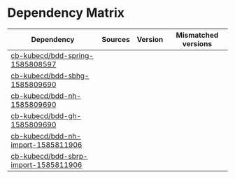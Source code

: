 # Dependency Matrix

Dependency | Sources | Version | Mismatched versions
---------- | ------- | ------- | -------------------
[cb-kubecd/bdd-spring-1585808597](https://github.com/cb-kubecd/bdd-spring-1585808597.git) |  | []() | 
[cb-kubecd/bdd-sbhg-1585809690](https://github.com/cb-kubecd/bdd-sbhg-1585809690.git) |  | []() | 
[cb-kubecd/bdd-nh-1585809690](https://github.com/cb-kubecd/bdd-nh-1585809690.git) |  | []() | 
[cb-kubecd/bdd-gh-1585809690](https://github.com/cb-kubecd/bdd-gh-1585809690.git) |  | []() | 
[cb-kubecd/bdd-nh-import-1585811906](https://github.com/cb-kubecd/bdd-nh-import-1585811906.git) |  | []() | 
[cb-kubecd/bdd-sbrp-import-1585811906](https://github.com/cb-kubecd/bdd-sbrp-import-1585811906.git) |  | []() | 
